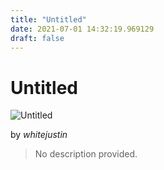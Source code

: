 ```yaml
---
title: "Untitled"
date: 2021-07-01 14:32:19.969129
draft: false
---
```


# Untitled

![Untitled](../images/0d0e3494-daa3-11eb-a0d8-60f262b60b65.png)

by *whitejustin*



> No description provided.